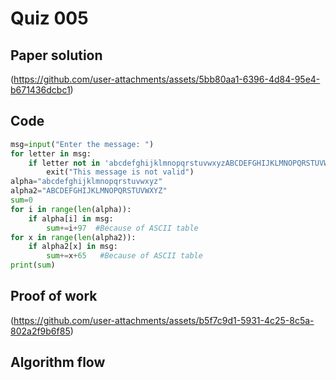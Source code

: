 # Quiz 005

## Paper solution
(https://github.com/user-attachments/assets/5bb80aa1-6396-4d84-95e4-b671436dcbc1)

## Code
```.py
msg=input("Enter the message: ")
for letter in msg:
    if letter not in 'abcdefghijklmnopqrstuvwxyzABCDEFGHIJKLMNOPQRSTUVWXYZ -':
        exit("This message is not valid")
alpha="abcdefghijklmnopqrstuvwxyz"
alpha2="ABCDEFGHIJKLMNOPQRSTUVWXYZ"
sum=0
for i in range(len(alpha)):
    if alpha[i] in msg:
        sum+=i+97  #Because of ASCII table
for x in range(len(alpha2)):
    if alpha2[x] in msg:
        sum+=x+65   #Because of ASCII table
print(sum)

```

## Proof of work
(https://github.com/user-attachments/assets/b5f7c9d1-5931-4c25-8c5a-802a2f9b6f85)

## Algorithm flow
